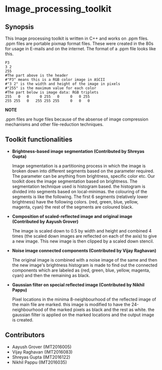 # Image_processing_toolkit

## Synopsis

This Image processing toolkit is written in C++ and works on .ppm files. 
.ppm files are portable pixmap format files. These were created in the 80s for usage in E-mails and on the internet. 
The format of a .ppm file looks like this. 
```
P3
3 2
255
#The part above is the header
#"P3" means this is a RGB color image in ASCII
#"3 2" is the width and height of the image in pixels
#"255" is the maximum value for each color
#The part below is image data: RGB triplets
255   0   0     0 255   0     0   0 255
255 255   0   255 255 255     0   0   0
```
**NOTE**

.ppm files are huge files because of the absense of image compression mechanisms and other file-reduction techniques. 

## Toolkit functionalities

 * **Brightness-based image segmentation (Contributed by Shreyas Gupta)**
 
    Image segmentation is a partitioning process in which the image is broken down into different segments based on the parameter
    required. The parameter can be anything from brightness, specific color etc. Our toolkit does the image segmentation based on
    brightness. The segmentation technique used is histogram based. the histogram is divided into segments based on local-minimas. 
    the colouring of the segments is like the following. 
      The first 6 segments (relatively lower brightness) have the following colors. {red, green, blue, yellow, magenta, cyan} 
      the rest of the segments are coloured black.
      
* **Composition of scaled-reflected image and original image (Contributed by Aayush Grover)**

    The image is scaled down to 0.5 by width and height and combined 4 times (the scaled down images are reflected on each of the axis) to give a new image. This new image is then clipped 
    by a scaled down stencil.
 
* **Noise image connected components (Contributed by Vijay Raghavan)**

    The original image is combined with a noise image of the same and then the new image's brightness histogram is made to find out 
    the connected components which are labeled as {red, green, blue, yellow, magenta, cyan} and then the remaining as black. 
    
* **Gaussian filter on special reflected image (Contributed by Nikhil Pappu)**

    Pixel locations in the minima 8-neighbourhood of the reflected image of the main file are marked.
    this image is modified to have the 24-neighbourhood of the marked pixels as black and the rest as white. the gaussian filter is applied
    on the marked locations and the output image is created.
    
## Contributors
  * Aayush Grover (IMT2016005)
  * Vijay Raghavan (IMT2016083)
  * Shreyas Gupta (IMT2016122)
  * Nikhil Pappu (IMT2016035)
